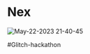 # Nex

![May-22-2023 21-40-45](https://github.com/fhsi1/Nex/assets/47210434/23eb4a18-a056-4770-b127-adbb8f652de0)

#Glitch-hackathon
